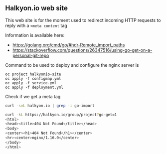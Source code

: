 ## Halkyon.io web site

This web site is for the moment used to redirect incoming HTTP requests to reply with a `<meta content` tag

Information is available here:
- https://golang.org/cmd/go/#hdr-Remote_import_paths
- https://stackoverflow.com/questions/26347516/using-go-get-on-a-personal-git-repo

Command to be used to deploy and configure the nginx server is 

```
oc project halkyonio-site
oc apply -f configmap.yml
oc apply -f service.yml
oc apply -f deployment.yml
```

Check if we get a meta tag
```bash
curl -svL halkyon.io | grep -i go-import

curl -kL https://halkyon.io/group/project?go-get=1   
<html>
<head><title>404 Not Found</title></head>
<body>
<center><h1>404 Not Found</h1></center>
<hr><center>nginx/1.16.0</center>
</body>
</html>
```
